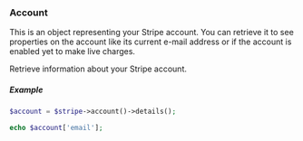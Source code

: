 ### Account

This is an object representing your Stripe account. You can retrieve it to see properties on the account like its current e-mail address or if the account is enabled yet to make live charges.

Retrieve information about your Stripe account.

##### Example

```php
$account = $stripe->account()->details();

echo $account['email'];
```
